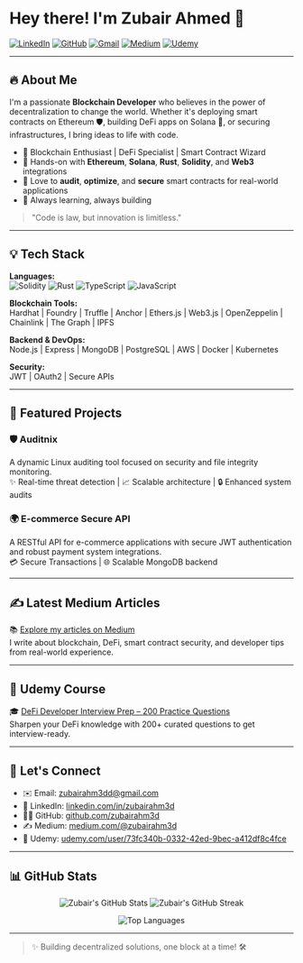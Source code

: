 # Hey there! I'm Zubair Ahmed 👋

[![LinkedIn](https://img.shields.io/badge/Connect-LinkedIn-0A66C2?logo=linkedin&logoColor=white&style=for-the-badge)](https://linkedin.com/in/zubairahm3d)
[![GitHub](https://img.shields.io/badge/Follow-GitHub-181717?logo=github&logoColor=white&style=for-the-badge)](https://github.com/zubairahm3d)
[![Gmail](https://img.shields.io/badge/Email-zubairahm3dd%40gmail.com-D14836?logo=gmail&logoColor=white&style=for-the-badge)](mailto:zubairahm3dd@gmail.com)
[![Medium](https://img.shields.io/badge/Read-Medium-000000?logo=medium&logoColor=white&style=for-the-badge)](https://medium.com/@zubairahm3d)
[![Udemy](https://img.shields.io/badge/Learn%20with-Udemy-A435F0?logo=udemy&logoColor=white&style=for-the-badge)](https://www.udemy.com/user/73fc340b-0332-42ed-9bec-a412df8c4fce/)

---

## 🔥 About Me

I'm a passionate **Blockchain Developer** who believes in the power of decentralization to change the world. Whether it's deploying smart contracts on Ethereum 🛡️, building DeFi apps on Solana 🚀, or securing infrastructures, I bring ideas to life with code.

- 🌟 Blockchain Enthusiast | DeFi Specialist | Smart Contract Wizard  
- 🔹 Hands-on with **Ethereum**, **Solana**, **Rust**, **Solidity**, and **Web3** integrations  
- 🔹 Love to **audit**, **optimize**, and **secure** smart contracts for real-world applications  
- 🌟 Always learning, always building

> "Code is law, but innovation is limitless."

---

## 💡 Tech Stack

**Languages:**  
![Solidity](https://img.shields.io/badge/Solidity-363636?logo=solidity&logoColor=white&style=flat)
![Rust](https://img.shields.io/badge/Rust-000000?logo=rust&logoColor=white&style=flat)
![TypeScript](https://img.shields.io/badge/TypeScript-007ACC?logo=typescript&logoColor=white&style=flat)
![JavaScript](https://img.shields.io/badge/JavaScript-F7DF1E?logo=javascript&logoColor=black&style=flat)

**Blockchain Tools:**  
Hardhat | Foundry | Truffle | Anchor | Ethers.js | Web3.js | OpenZeppelin | Chainlink | The Graph | IPFS

**Backend & DevOps:**  
Node.js | Express | MongoDB | PostgreSQL | AWS | Docker | Kubernetes

**Security:**  
JWT | OAuth2 | Secure APIs

---

## 💪 Featured Projects

### 🛡️ Auditnix  
A dynamic Linux auditing tool focused on security and file integrity monitoring.  
✨ Real-time threat detection | 📈 Scalable architecture | 🔒 Enhanced system audits

### 🌍 E-commerce Secure API  
A RESTful API for e-commerce applications with secure JWT authentication and robust payment system integrations.  
💳 Secure Transactions | 🌐 Scalable MongoDB backend

---

## ✍️ Latest Medium Articles

📚 [Explore my articles on Medium](https://medium.com/@zubairahm3d)  
I write about blockchain, DeFi, smart contract security, and developer tips from real-world experience.

---

## 📘 Udemy Course

🎓 [DeFi Developer Interview Prep – 200 Practice Questions](https://www.udemy.com/course/defi-developer-interview-prep-200-practice-questions/?referralCode=4A2A3A1191A3DD3F36AC)  
Sharpen your DeFi knowledge with 200+ curated questions to get interview-ready.

---

## 📢 Let's Connect

- ✉️ Email: [zubairahm3dd@gmail.com](mailto:zubairahm3dd@gmail.com)  
- 🔗 LinkedIn: [linkedin.com/in/zubairahm3d](https://linkedin.com/in/zubairahm3d)  
- 🧑‍💻 GitHub: [github.com/zubairahm3d](https://github.com/zubairahm3d)  
- ✍️ Medium: [medium.com/@zubairahm3d](https://medium.com/@zubairahm3d)  
- 📘 Udemy: [udemy.com/user/73fc340b-0332-42ed-9bec-a412df8c4fce](https://www.udemy.com/user/73fc340b-0332-42ed-9bec-a412df8c4fce/)

---

## 📊 GitHub Stats

<p align="center">
  <img src="https://github-readme-stats.vercel.app/api?username=zubairahm3d&show_icons=true&theme=radical" alt="Zubair's GitHub Stats" />
  <img src="https://github-readme-streak-stats.herokuapp.com/?user=zubairahm3d&theme=radical" alt="Zubair's GitHub Streak" />
</p>

<p align="center">
  <img src="https://github-readme-stats.vercel.app/api/top-langs/?username=zubairahm3d&layout=compact&theme=radical" alt="Top Languages" />
</p>

---

> ✨ Building decentralized solutions, one block at a time! 🛠️
